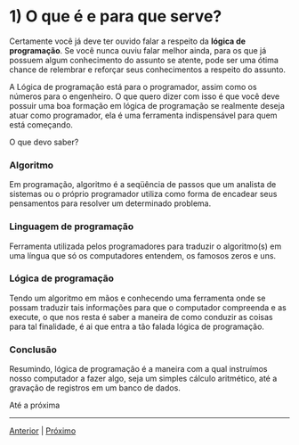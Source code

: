 # 1) O que é e para que serve?

Certamente você já deve ter ouvido falar a respeito da **lógica de programação**. Se você nunca ouviu falar melhor ainda, para os que já possuem algum conhecimento do assunto se atente, pode ser uma ótima chance de relembrar e reforçar seus conhecimentos a respeito do assunto.

A Lógica de programação está para o programador, assim como os números para o engenheiro. O que quero dizer com isso é que você deve possuir uma boa formação em lógica de programação se realmente deseja atuar como programador, ela é uma ferramenta indispensável para quem está começando.

O que devo saber?

### Algoritmo

Em programação, algoritmo é a seqüência de passos que um analista de sistemas ou o próprio programador utiliza como forma de encadear seus pensamentos para resolver um determinado problema.

### Linguagem de programação

Ferramenta utilizada pelos programadores para traduzir o algoritmo(s) em uma língua que só os computadores entendem, os famosos zeros e uns.

### Lógica de programação

Tendo um algoritmo em mãos e conhecendo uma ferramenta onde se possam traduzir tais informações para que o computador compreenda e as execute, o que nos resta é saber a maneira de como conduzir as coisas para tal finalidade, é ai que entra a tão falada lógica de programação.

### Conclusão

Resumindo, lógica de programação é a maneira com a qual instruímos nosso computador a fazer algo, seja um simples cálculo aritmético, até a gravação de registros em um banco de dados.

Até a próxima

---

[Anterior](https://github.com/jefersonrodrigostefani/logica-e-algoritmos/blob/main/README.md) | [Próximo](https://github.com/jefersonrodrigostefani/logica-e-algoritmos/blob/main/02.md)